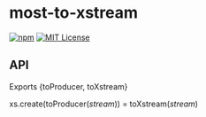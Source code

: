 
# most-to-xstream

[![npm](https://img.shields.io/npm/v/most-to-xstream.svg?style=flat-square)](http://npm.im/most-to-xstream)
[![MIT License](https://img.shields.io/npm/l/most-to-xstream.svg?style=flat-square)](http://opensource.org/licenses/MIT)

## API
Exports {toProducer, toXstream}

xs.create(toProducer(*stream*)) = toXstream(*stream*)